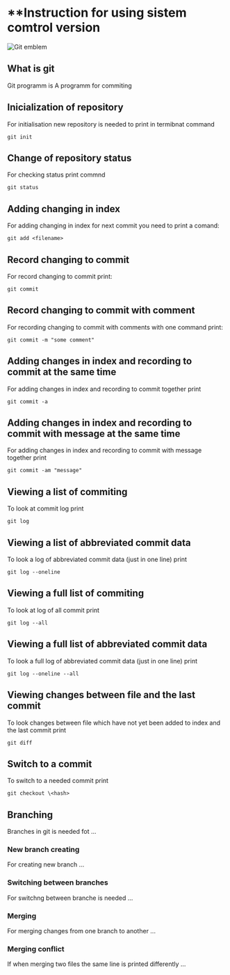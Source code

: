 # **Instruction for using sistem comtrol version

![Git emblem](picture.jpg)

## What is git

Git programm is 
A programm for commiting

## Inicialization of repository

For initialisation new repository  is needed to print in termibnat command

    git init

## Change of repository status
For checking status print commnd

    git status

## Adding changing in index

For adding changing in index for next commit you need to print a comand:    

    git add <filename>

## Record changing to commit

For record changing to commit print:

    git commit

 ## Record changing to commit with comment

 For recording changing to commit with comments with one command print:

    git commit -m "some comment"
    
## Adding changes in index and recording to commit at the same time

For adding changes in index and recording to commit together print

    git commit -a

## Adding changes in index and recording to commit with message at the same time

For adding changes in index and recording to commit with message together print

    git commit -am "message"

## Viewing a list of commiting

To look at commit log print

    git log

## Viewing a list of abbreviated commit data

To look a log of abbreviated commit data (just in one line) print

    git log --oneline

## Viewing a full list of commiting

To look at log of all commit print

    git log --all

## Viewing a full list of abbreviated commit data

To look a full log of abbreviated commit data (just in one line) print

    git log --oneline --all

## Viewing changes between file and the last commit

To look changes between file which have not yet been added to index and the last commit print

    git diff

## Switch to a commit

To switch to a needed commit print

    git checkout \<hash>

## Branching

Branches in git is needed fot ...

### New branch creating

For creating new branch ...

### Switching between branches

For switchng between branche is needed ...

### Merging

For merging changes from one branch to another ...

### Merging conflict

If when merging two files the same line is printed differently ...
